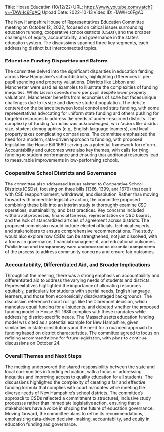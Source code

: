 Title: House Education (10/12/22)
URL: https://www.youtube.com/watch?v=-TAWHc6FgAQ
Upload Date: 2022-10-13
Video ID: -TAWHc6FgAQ

The New Hampshire House of Representatives Education Committee meeting on October 12, 2022, focused on critical issues surrounding education funding, cooperative school districts (CSDs), and the broader challenges of equity, accountability, and governance in the state’s education system. The discussions spanned three key segments, each addressing distinct but interconnected topics.

### Education Funding Disparities and Reform
The committee delved into the significant disparities in education funding across New Hampshire’s school districts, highlighting differences in per-pupil spending and property valuations. Districts like Lisbon and Manchester were used as examples to illustrate the complexities of funding inequities. While Lisbon spends more per pupil despite lower property valuations, Manchester benefits from economies of scale but faces unique challenges due to its size and diverse student population. The debate centered on the balance between local control and state funding, with some representatives advocating for uniform state funding and others pushing for targeted resources to address the needs of under-resourced districts. The complexity of funding formulas was acknowledged, with factors like district size, student demographics (e.g., English language learners), and local property taxes complicating comparisons. The committee emphasized the need for a modern, data-driven approach to funding, with proposed legislation like House Bill 1680 serving as a potential framework for reform. Accountability and outcomes were also key themes, with calls for tying funding to student performance and ensuring that additional resources lead to measurable improvements in low-performing schools.

### Cooperative School Districts and Governance
The committee also addressed issues related to Cooperative School Districts (CSDs), focusing on three bills (1366, 1399, and 1679) that dealt with CSD reapportionment, withdrawal, and dissolution. Rather than moving forward with immediate legislative action, the committee proposed combining these bills into an interim study to thoroughly examine CSD operations, sustainability, and best practices. Key concerns included withdrawal processes, financial fairness, representation on CSD boards, and the lack of standardized articles of agreement across districts. The proposed commission would include elected officials, technical experts, and stakeholders to ensure comprehensive recommendations. The study would also explore how CSDs can be strengthened, not just dissolved, with a focus on governance, financial management, and educational outcomes. Public input and transparency were underscored as essential components of the process to address community concerns and ensure fair outcomes.

### Accountability, Differentiated Aid, and Broader Implications
Throughout the meeting, there was a strong emphasis on accountability and differentiated aid to address the varying needs of students and districts. Representatives highlighted the importance of allocating resources equitably, particularly for students with special needs, English language learners, and those from economically disadvantaged backgrounds. The discussion referenced court rulings like the Claremont decision, which mandates equal funding for all students, and debated whether the proposed funding model in House Bill 1680 complies with these mandates while addressing district-specific needs. The Massachusetts education funding model was cited as a potential example for New Hampshire, given similarities in state constitutions and the need for a nuanced approach to funding based on district characteristics. The committee agreed to focus on refining recommendations for future legislation, with plans to continue discussions on October 24.

### Overall Themes and Next Steps
The meeting underscored the shared responsibility between the state and local communities in funding education, with a focus on addressing inequities and improving access to quality education for all students. The discussions highlighted the complexity of creating a fair and effective funding formula that complies with court mandates while meeting the diverse needs of New Hampshire’s school districts. The committee’s approach to CSDs reflected a commitment to structured, inclusive study processes rather than immediate legislative action, ensuring that all stakeholders have a voice in shaping the future of education governance. Moving forward, the committee plans to refine its recommendations, emphasizing data-driven decision-making, accountability, and equity in education funding and governance.